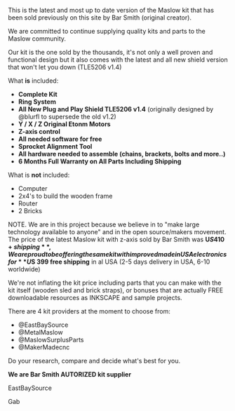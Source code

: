 This is the latest and most up to date version of the Maslow kit that has been sold previously on this site by Bar Smith (original creator).

We are committed to continue supplying quality kits and parts to the Maslow community.

Our kit is the one sold by the thousands, it's not only a well proven and functional design but it also comes with the latest and all new shield version that won't let you down (TLE5206 v1.4) 

What **is** included:

- **Complete Kit**
- **Ring System**
- **All New Plug and Play Shield TLE5206 v1.4** (originally designed by @blurfl to supersede the old v1.2)
- **Y / X / Z Original Etonm Motors**
- **Z-axis control**
- **All needed software for free**
- **Sprocket Alignment Tool**
- **All hardware needed to assemble (chains, brackets, bolts and more..)**
- **6 Months Full Warranty on All Parts Including Shipping**

What is **not** included:

- Computer
- 2x4's to build the wooden frame
- Router
- 2 Bricks


NOTE. We are in this project because we believe in to "make large technology available to anyone" and in the open source/makers movement.
The price of the latest Maslow kit with z-axis sold by Bar Smith was **U$S 410 + shipping**, We are proud to be offering the same kit with improved made in USA electronics for **U$S 399 free shipping** in al USA (2-5 days delivery in USA, 6-10 worldwide) 

We're not inflating the kit price including parts that you can make with the kit itself (wooden sled and brick straps), or bonuses that are actually FREE downloadable resources as INKSCAPE and sample projects.


There are 4 kit providers at the moment to choose from:

- @EastBaySource
- @MetalMaslow
- @MaslowSurplusParts
- @MakerMadecnc

Do your research, compare and decide what's best for you.

**We are Bar Smith AUTORIZED kit supplier**

EastBaySource

Gab

